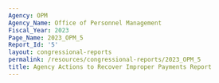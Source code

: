 ```yaml
---
Agency: OPM
Agency_Name: Office of Personnel Management
Fiscal_Year: 2023
Page_Name: 2023_OPM_5
Report_Id: '5'
layout: congressional-reports
permalink: /resources/congressional-reports/2023_OPM_5
title: Agency Actions to Recover Improper Payments Report
---
```

